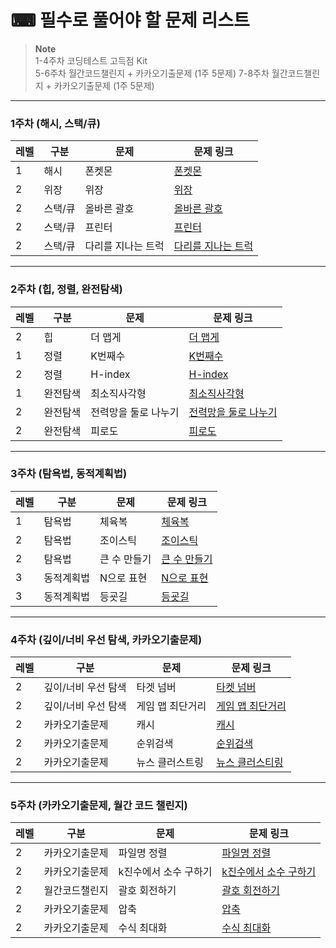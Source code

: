 # ⌨ 필수로 풀어야 할 문제 리스트

> **Note** <br/>
> 1-4주차 코딩테스트 고득점 Kit  
> 5-6주차 월간코드챌린지 + 카카오기출문제 (1주 5문제)
> 7-8주차 월간코드챌린지 + 카카오기출문제 (1주 5문제) 

---
### 1주차 (해시, 스택/큐)
|레벨|구분|문제|문제 링크|
|--|----|----|--------|
|1|해시|폰켓몬|[폰켓몬]|
|2|위장|위장|[위장]|
|2|스택/큐|올바른 괄호|[올바른 괄호]|
|2|스택/큐|프린터|[프린터]|
|2|스택/큐|다리를 지나는 트럭|[다리를 지나는 트럭]|

---
### 2주차 (힙, 정렬, 완전탐색)
|레벨|구분|문제|문제 링크|
|--|----|----|--------|
|2|힙|더 맵게|[더 맵게]|
|1|정렬|K번째수|[K번째수]|
|2|정렬|H-index|[H-index]|
|1|완전탐색|최소직사각형|[최소직사각형]|
|2|완전탐색|전력망을 둘로 나누기|[전력망을 둘로 나누기]|
|2|완전탐색|피로도|[피로도]|

---
### 3주차 (탐욕법, 동적계획법)
|레벨|구분|문제|문제 링크|
|--|----|----|--------|
|1|탐욕법|체육복|[체육복]|
|2|탐욕법|조이스틱|[조이스틱]|
|2|탐욕법|큰 수 만들기|[큰 수 만들기]|
|3|동적계획법|N으로 표현|[N으로 표현]|
|3|동적계획법|등굣길|[등굣길]|

---
### 4주차 (깊이/너비 우선 탐색, 카카오기출문제)
|레벨|구분|문제|문제 링크|
|--|----|----|--------|
|2|깊이/너비 우선 탐색|타겟 넘버|[타켓 넘버]|
|2|깊이/너비 우선 탐색|게임 맵 최단거리|[게임 맵 최단거리]|
|2|카카오기출문제|캐시|[캐시]|
|2|카카오기출문제|순위검색|[순위검색]|
|2|카카오기출문제|뉴스 클러스트링|[뉴스 클러스티링]|

---
### 5주차 (카카오기출문제, 월간 코드 챌린지)
|레벨|구분|문제|문제 링크|
|--|----|----|--------|
|2|카카오기출문제|파일명 정렬|[파일명 정렬]|
|2|카카오기출문제|k진수에서 소수 구하기|[k진수에서 소수 구하기]|
|2|월간코드챌린지|괄호 회전하기|[괄호 회전하기]|
|2|카카오기출문제|압축|[압축]|
|2|카카오기출문제|수식 최대화|[수식 최대화]|

[폰켓몬]:https://school.programmers.co.kr/learn/courses/30/lessons/1845
[위장]:https://school.programmers.co.kr/learn/courses/30/lessons/42578
[올바른 괄호]:https://school.programmers.co.kr/learn/courses/30/lessons/12909
[프린터]:https://school.programmers.co.kr/learn/courses/30/lessons/42587
[다리를 지나는 트럭]:https://school.programmers.co.kr/learn/courses/30/lessons/42583

[더 맵게]:https://school.programmers.co.kr/learn/courses/30/lessons/42626
[K번째수]:https://school.programmers.co.kr/learn/courses/30/lessons/42748
[전력망을 둘로 나누기]:https://school.programmers.co.kr/learn/courses/30/lessons/86971
[H-index]:https://school.programmers.co.kr/learn/courses/30/lessons/42747
[최소직사각형]:https://school.programmers.co.kr/learn/courses/30/lessons/86491
[피로도]:https://school.programmers.co.kr/learn/courses/30/lessons/87946

[체육복]:https://school.programmers.co.kr/learn/courses/30/lessons/42862
[조이스틱]:https://school.programmers.co.kr/learn/courses/30/lessons/42860
[큰 수 만들기]:https://school.programmers.co.kr/learn/courses/30/lessons/42883
[N으로 표현]:https://school.programmers.co.kr/learn/courses/30/lessons/42895
[등굣길]:https://school.programmers.co.kr/learn/courses/30/lessons/42898

[타켓 넘버]:https://school.programmers.co.kr/learn/courses/30/lessons/43165
[게임 맵 최단거리]:https://school.programmers.co.kr/learn/courses/30/lessons/1844
[캐시]:https://school.programmers.co.kr/learn/courses/30/lessons/17680
[순위검색]:https://school.programmers.co.kr/learn/courses/30/lessons/72412
[뉴스 클러스티링]:https://school.programmers.co.kr/learn/courses/30/lessons/17677

[파일명 정렬]:https://school.programmers.co.kr/learn/courses/30/lessons/17686
[k진수에서 소수 구하기]:https://school.programmers.co.kr/learn/courses/30/lessons/92335
[괄호 회전하기]:https://school.programmers.co.kr/learn/courses/30/lessons/76502
[압축]:https://school.programmers.co.kr/learn/courses/30/lessons/17684
[수식 최대화]:https://school.programmers.co.kr/learn/courses/30/lessons/67257
